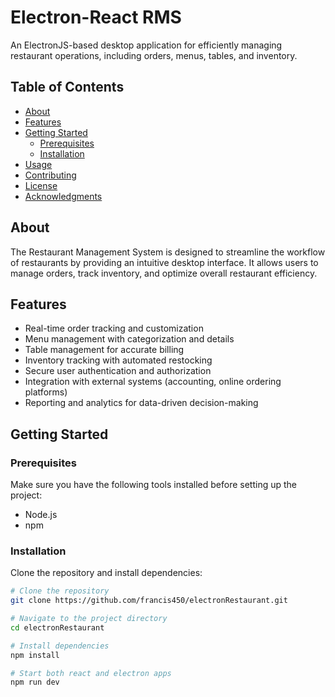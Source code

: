 # Electron-React RMS

An ElectronJS-based desktop application for efficiently managing restaurant operations, including orders, menus, tables, and inventory.

## Table of Contents

- [About](#about)
- [Features](#features)
- [Getting Started](#getting-started)
  - [Prerequisites](#prerequisites)
  - [Installation](#installation)
- [Usage](#usage)
- [Contributing](#contributing)
- [License](#license)
- [Acknowledgments](#acknowledgments)

## About

The Restaurant Management System is designed to streamline the workflow of restaurants by providing an intuitive desktop interface. It allows users to manage orders, track inventory, and optimize overall restaurant efficiency.

## Features

- Real-time order tracking and customization
- Menu management with categorization and details
- Table management for accurate billing
- Inventory tracking with automated restocking
- Secure user authentication and authorization
- Integration with external systems (accounting, online ordering platforms)
- Reporting and analytics for data-driven decision-making

## Getting Started

### Prerequisites

Make sure you have the following tools installed before setting up the project:

- Node.js
- npm

### Installation

Clone the repository and install dependencies:

```bash
# Clone the repository
git clone https://github.com/francis450/electronRestaurant.git

# Navigate to the project directory
cd electronRestaurant

# Install dependencies
npm install

# Start both react and electron apps
npm run dev

